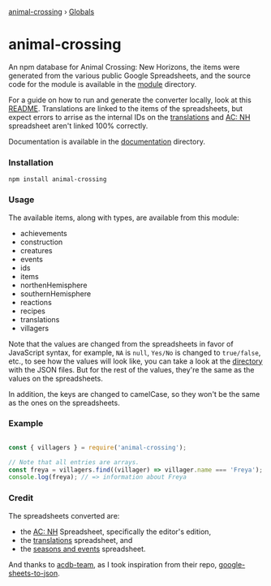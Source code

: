 [animal-crossing](README.md) › [Globals](globals.md)

# animal-crossing

An npm database for Animal Crossing: New Horizons, the items were generated from the various public Google Spreadsheets, and the source code for the module is available in the [module](https://github.com/Norviah/animal-crossing/tree/master/module) directory.

For a guide on how to run and generate the converter locally, look at this [README](https://github.com/Norviah/animal-crossing/blob/master/CONVERT.md). Translations are linked to the items of the spreadsheets, but expect errors to arrise as the internal IDs on the [translations](https://docs.google.com/spreadsheets/d/1BjqVeqIrfEezvyrWLUrwMjmK_UbY2LXkZ12mttamTtk/edit#gid=1222873902) and [AC: NH](https://docs.google.com/spreadsheets/d/1mo7myqHry5r_TKvakvIhHbcEAEQpSiNoNQoIS8sMpvM/edit#gid=1916357977) spreadsheet aren't linked 100% correctly.

Documentation is available in the [documentation](https://github.com/Norviah/animal-crossing/tree/master/module/docs) directory.

### Installation

```
npm install animal-crossing
```

### Usage

The available items, along with types, are available from this module:

  - achievements
  - construction
  - creatures
  - events
  - ids
  - items
  - northenHemisphere
  - southernHemisphere
  - reactions
  - recipes
  - translations
  - villagers

Note that the values are changed from the spreadsheets in favor of JavaScript syntax, for example, `NA` is `null`, `Yes/No` is changed to `true/false`, etc., to see how the values will look like, you can take a look at the [directory](https://github.com/Norviah/animal-crossing/tree/master/combined) with the JSON files. But for the rest of the values, they're the same as the values on the spreadsheets.

In addition, the keys are changed to camelCase, so they won't be the same as the ones on the spreadsheets.

### Example

```javascript

const { villagers } = require('animal-crossing');

// Note that all entries are arrays.
const freya = villagers.find((villager) => villager.name === 'Freya');
console.log(freya); // => information about Freya

```

### Credit

The spreadsheets converted are:

  - the [AC: NH](https://docs.google.com/spreadsheets/d/1mo7myqHry5r_TKvakvIhHbcEAEQpSiNoNQoIS8sMpvM/edit#gid=1916357977) Spreadsheet, specifically the editor's edition,
  - the [translations](https://docs.google.com/spreadsheets/d/1BjqVeqIrfEezvyrWLUrwMjmK_UbY2LXkZ12mttamTtk/edit#gid=1222873902) spreadsheet, and
  - the [seasons and events](https://docs.google.com/spreadsheets/d/1bVR5ZvGnLocomSvbypDyY-3gX-2iKaCEtmlDUc6_4sI/edit#gid=1805677455) spreadsheet.

And thanks to [acdb-team](https://github.com/acdb-team), as I took inspiration from their repo, [google-sheets-to-json](https://github.com/acdb-team/google-sheets-to-json).
